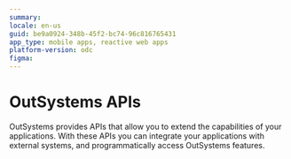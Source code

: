 ```yaml
---
summary:
locale: en-us
guid: be9a0924-348b-45f2-bc74-96c816765431
app_type: mobile apps, reactive web apps
platform-version: odc
figma:
---
```


# OutSystems APIs

OutSystems provides APIs that allow you to extend the capabilities of your applications. With these APIs you can integrate your applications with external systems, and programmatically access OutSystems features.
